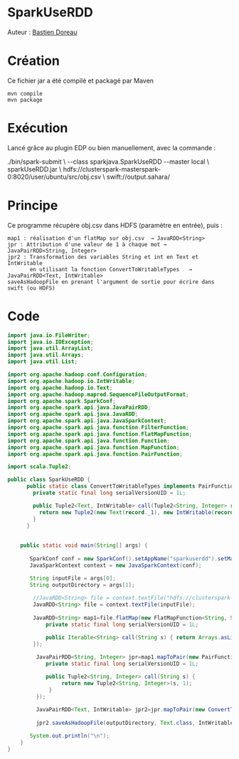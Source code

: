 # SparkUseRDD

Auteur : [Bastien Doreau](mailto:bdoreau@isima.fr)

# Création
Ce fichier jar a été compilé et packagé par Maven

	mvn compile
	mvn package

# Exécution
Lancé grâce au plugin EDP ou bien manuellement, avec la commande :

<div class="command-line"><span class="command">./bin/spark-submit \
	--class sparkjava.SparkUseRDD --master local \
	sparkUseRDD.jar \
	hdfs://clusterspark-masterspark-0:8020/user/ubuntu/src/obj.csv \
	swift://output.sahara/</span></div>

# Principe

Ce programme récupère obj.csv dans HDFS (paramètre en entrée), puis :

	map1 : réalisation d'un flatMap sur obj.csv  → JavaRDD<String>
	jpr : Attribution d'une valeur de 1 à chaque mot →  JavaPairRDD<String, Integer>
	jpr2 : Transformation des variables String et int en Text et IntWritable 
		   en utilisant la fonction ConvertToWritableTypes   → JavaPairRDD<Text, IntWritable>
	saveAsHadoopFile en prenant l'argument de sortie pour écrire dans swift (ou HDFS)

# Code

```java
import java.io.FileWriter;
import java.io.IOException;
import java.util.ArrayList;
import java.util.Arrays;
import java.util.List;

import org.apache.hadoop.conf.Configuration;
import org.apache.hadoop.io.IntWritable;
import org.apache.hadoop.io.Text;
import org.apache.hadoop.mapred.SequenceFileOutputFormat;
import org.apache.spark.SparkConf;
import org.apache.spark.api.java.JavaPairRDD;
import org.apache.spark.api.java.JavaRDD;
import org.apache.spark.api.java.JavaSparkContext;
import org.apache.spark.api.java.function.FilterFunction;
import org.apache.spark.api.java.function.FlatMapFunction;
import org.apache.spark.api.java.function.Function;
import org.apache.spark.api.java.function.MapFunction;
import org.apache.spark.api.java.function.PairFunction;

import scala.Tuple2;

public class SparkUseRDD {
	  public static class ConvertToWritableTypes implements PairFunction<Tuple2<String, Integer>, Text, IntWritable> {
		private static final long serialVersionUID = 1L;

		public Tuple2<Text, IntWritable> call(Tuple2<String, Integer> record) {
	      return new Tuple2(new Text(record._1), new IntWritable(record._2));
	    }
	  }
	
	
	public static void main(String[] args) {
		
	   SparkConf conf = new SparkConf().setAppName("sparkuserdd").setMaster("local");
	   JavaSparkContext context = new JavaSparkContext(conf);

	   String inputFile = args[0];
	   String outputDirectory = args[1];
	        
	    //JavaRDD<String> file = context.textFile("hdfs://clusterspark-masterspark-001:8020/user/ubuntu/src/obj.csv");
	    JavaRDD<String> file = context.textFile(inputFile);
	    
	    JavaRDD<String> map1=file.flatMap(new FlatMapFunction<String, String>() {
			private static final long serialVersionUID = 1L;

			public Iterable<String> call(String s) { return Arrays.asList(s.split(",")); }
	    });
		 
	     JavaPairRDD<String, Integer> jpr=map1.mapToPair(new PairFunction<String, String, Integer>() {
			private static final long serialVersionUID = 1L;

			public Tuple2<String, Integer> call(String s) {
                 return new Tuple2<String, Integer>(s, 1);
             }
         });
	  
	     JavaPairRDD<Text, IntWritable> jpr2=jpr.mapToPair(new ConvertToWritableTypes());
	    		 
	     jpr2.saveAsHadoopFile(outputDirectory, Text.class, IntWritable.class, SequenceFileOutputFormat.class);

	   System.out.println("\n"); 
	}
}
```

